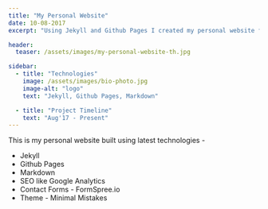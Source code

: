```yaml
---
title: "My Personal Website"
date: 10-08-2017
excerpt: "Using Jekyll and Github Pages I created my personal website from scratch, Its an ongoing project and features will be added soon"

header:
  teaser: /assets/images/my-personal-website-th.jpg

sidebar:
  - title: "Technologies"
    image: /assets/images/bio-photo.jpg
    image-alt: "logo"
    text: "Jekyll, Github Pages, Markdown"

  - title: "Project Timeline"
    text: "Aug'17 - Present"
---
```


This is my personal website built using latest technologies -
 * Jekyll
 * Github Pages
 * Markdown
 * SEO like Google Analytics
 * Contact Forms - FormSpree.io
 * Theme - Minimal Mistakes
